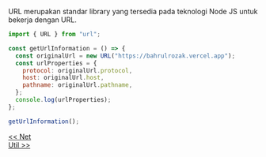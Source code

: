 <p align="justify">
URL merupakan standar library yang tersedia pada teknologi Node JS untuk bekerja dengan URL.
</p>

```js
import { URL } from "url";

const getUrlInformation = () => {
  const originalUrl = new URL("https://bahrulrozak.vercel.app");
  const urlProperties = {
    protocol: originalUrl.protocol,
    host: originalUrl.host,
    pathname: originalUrl.pathname,
  };
  console.log(urlProperties);
};

getUrlInformation();
```

[<< Net]()
<br>
[Util >>]()
